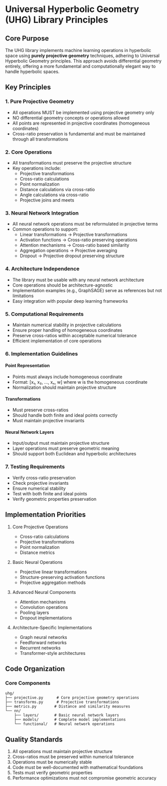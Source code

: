 # Universal Hyperbolic Geometry (UHG) Library Principles

## Core Purpose
The UHG library implements machine learning operations in hyperbolic space using **purely projective geometry** techniques, adhering to Universal Hyperbolic Geometry principles. This approach avoids differential geometry entirely, offering a more fundamental and computationally elegant way to handle hyperbolic spaces.

## Key Principles

### 1. Pure Projective Geometry
- All operations MUST be implemented using projective geometry only
- NO differential geometry concepts or operations allowed
- All points are represented in projective coordinates (homogeneous coordinates)
- Cross-ratio preservation is fundamental and must be maintained through all transformations

### 2. Core Operations
- All transformations must preserve the projective structure
- Key operations include:
  - Projective transformations
  - Cross-ratio calculations
  - Point normalization
  - Distance calculations via cross-ratio
  - Angle calculations via cross-ratio
  - Projective joins and meets

### 3. Neural Network Integration
- All neural network operations must be reformulated in projective terms
- Common operations to support:
  - Linear transformations → Projective transformations
  - Activation functions → Cross-ratio preserving operations
  - Attention mechanisms → Cross-ratio based similarity
  - Aggregation operations → Projective averaging
  - Dropout → Projective dropout preserving structure

### 4. Architecture Independence
- The library must be usable with any neural network architecture
- Core operations should be architecture-agnostic
- Implementation examples (e.g., GraphSAGE) serve as references but not limitations
- Easy integration with popular deep learning frameworks

### 5. Computational Requirements
- Maintain numerical stability in projective calculations
- Ensure proper handling of homogeneous coordinates
- Preserve cross-ratios within acceptable numerical tolerance
- Efficient implementation of core operations

### 6. Implementation Guidelines

#### Point Representation
- Points must always include homogeneous coordinate
- Format: [x₁, x₂, ..., xₙ, w] where w is the homogeneous coordinate
- Normalization should maintain projective structure

#### Transformations
- Must preserve cross-ratios
- Should handle both finite and ideal points correctly
- Must maintain projective invariants

#### Neural Network Layers
- Input/output must maintain projective structure
- Layer operations must preserve geometric meaning
- Should support both Euclidean and hyperbolic architectures

### 7. Testing Requirements
- Verify cross-ratio preservation
- Check projective invariants
- Ensure numerical stability
- Test with both finite and ideal points
- Verify geometric properties preservation

## Implementation Priorities

1. Core Projective Operations
   - Cross-ratio calculations
   - Projective transformations
   - Point normalization
   - Distance metrics

2. Basic Neural Operations
   - Projective linear transformations
   - Structure-preserving activation functions
   - Projective aggregation methods

3. Advanced Neural Components
   - Attention mechanisms
   - Convolution operations
   - Pooling layers
   - Dropout implementations

4. Architecture-Specific Implementations
   - Graph neural networks
   - Feedforward networks
   - Recurrent networks
   - Transformer-style architectures

## Code Organization

### Core Components
```
uhg/
├── projective.py      # Core projective geometry operations
├── transforms.py      # Projective transformations
├── metrics.py        # Distance and similarity measures
└── nn/
    ├── layers/       # Basic neural network layers
    ├── models/       # Complete model implementations
    └── functional/   # Neural network operations
```

## Quality Standards
1. All operations must maintain projective structure
2. Cross-ratios must be preserved within numerical tolerance
3. Operations must be numerically stable
4. Code must be well-documented with mathematical foundations
5. Tests must verify geometric properties
6. Performance optimizations must not compromise geometric accuracy
